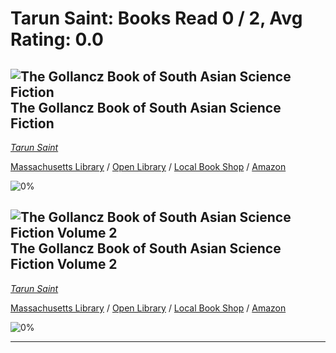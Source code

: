 # Tarun Saint:  Books Read 0 / 2, Avg Rating: 0.0 

## ![The Gollancz Book of South Asian Science Fiction](https://covers.openlibrary.org/b/isbn/978-9388322058-S.jpg) The Gollancz Book of South Asian Science Fiction
*[Tarun Saint](../TarunSaint)*

[Massachusetts Library](https://library.minlib.net/search/i=978-9388322058) / [Open Library](http://openlibrary.org/isbn/978-9388322058) / [Local Book Shop](https://bookshop.org/books/the-gollancz-book-of-south-asian-science-fiction/978-9388322058) / [Amazon](https://smile.amazon.com/dp/9388322053)

![0%](https://progress-bar.dev/0) 



## ![The Gollancz Book of South Asian Science Fiction Volume 2](None) The Gollancz Book of South Asian Science Fiction Volume 2
*[Tarun Saint](../TarunSaint)*

[Massachusetts Library](https://library.minlib.net/search/i=978-9391028626) / [Open Library](http://openlibrary.org/isbn/978-9391028626) / [Local Book Shop](https://bookshop.org/books/the-gollancz-book-of-south-asian-science-fiction-volume-2/978-9391028626) / [Amazon](https://smile.amazon.com/dp/9391028624)

![0%](https://progress-bar.dev/0) 



---
